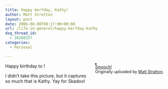 ```yaml
---
title: Happy berfday, Kathy!
author: Matt Stratton
layout: post
date: 2006-08-08T08:17:00+00:00
url: /life-in-general/happy-berfday-kathy
dsq_thread_id:
  - 28260157
categories:
  - Personal

---
```

<div style="float:right;margin-left:10px;margin-bottom:10px;">
  <a href="https://www.flickr.com/photos/mugsy/15385163/" title="photo sharing"><img src="https://static.flickr.com/14/15385163_78e0ab47a5_m.jpg" alt="" style="border:solid 2px #000000;" /></a> <br /> <span style="font-size:.9em;margin-top:0;"> <a href="https://www.flickr.com/photos/mugsy/15385163/">Smooch!</a> <br /> Originally uploaded by <a href="https://www.flickr.com/people/mugsy/">Matt Stratton</a>. </span>
</div>

Happy birthday to !

I didn&#8217;t take this picture, but it captures so much that is Kathy. Yay for Skadoo!